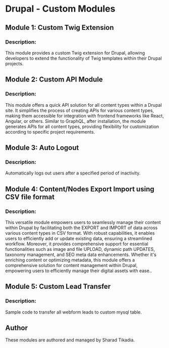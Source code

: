 # Drupal - Custom Modules

## Module 1: Custom Twig Extension

### Description:
This module provides a custom Twig extension for Drupal, allowing developers to extend the functionality of Twig templates within their Drupal projects.

## Module 2: Custom API Module

### Description:
This module offers a quick API solution for all content types within a Drupal site. It simplifies the process of creating APIs for various content types, making them accessible for integration with frontend frameworks like React, Angular, or others. Similar to GraphQL, after installation, the module generates APIs for all content types, providing flexibility for customization according to specific project requirements.

## Module 3: Auto Logout

### Description:
Automatically logs out users after a specified period of inactivity.

## Module 4: Content/Nodes Export Import using CSV file format

### Description:
This versatile module empowers users to seamlessly manage their content within Drupal by facilitating both the EXPORT and IMPORT of data across various content types in CSV format. With robust capabilities, it enables users to efficiently add or update existing data, ensuring a streamlined workflow. Moreover, it provides comprehensive support for essential functionalities such as image and file UPLOAD, dynamic path UPDATES, taxonomy management, and SEO meta data enhancements. Whether it's enriching content or optimizing metadata, this module offers a comprehensive solution for content management within Drupal, empowering users to efficiently manage their digital assets with ease..

## Module 5: Custom Lead Transfer

### Description:
Sample code to transfer all webform leads to custom mysql table. 

## Author

These modules are authored and managed by Sharad Tikadia.

